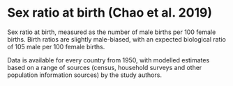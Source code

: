 # Sex ratio at birth (Chao et al. 2019)

Sex ratio at birth, measured as the number of male births per 100 female births. Birth ratios are slightly male-biased, with an expected biological ratio of 105 male per 100 female births.

Data is available for every country from 1950, with modelled estimates based on a range of sources (census, household surveys and other population information sources) by the study authors.